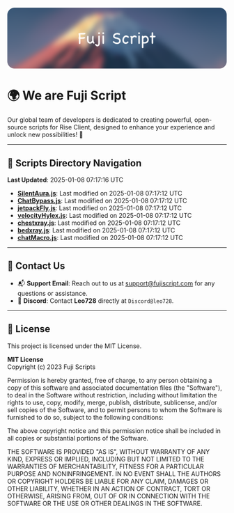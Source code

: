 ![Banner](.github/b.webp)

# 🌍 **We are Fuji Script**

Our global team of developers is dedicated to creating powerful, open-source scripts for Rise Client, designed to enhance your experience and unlock new possibilities! 🌟

---
<!-- SCRIPTS_NAVIGATION_START -->
## 📂 **Scripts Directory Navigation**

**Last Updated**: 2025-01-08 07:17:16 UTC

- **[SilentAura.js](scripts/SilentAura.js)**: Last modified on 2025-01-08 07:17:12 UTC
- **[ChatBypass.js](scripts/ChatBypass.js)**: Last modified on 2025-01-08 07:17:12 UTC
- **[jetpackFly.js](scripts/jetpackFly.js)**: Last modified on 2025-01-08 07:17:12 UTC
- **[velocityHylex.js](scripts/velocityHylex.js)**: Last modified on 2025-01-08 07:17:12 UTC
- **[chestxray.js](scripts/chestxray.js)**: Last modified on 2025-01-08 07:17:12 UTC
- **[bedxray.js](scripts/bedxray.js)**: Last modified on 2025-01-08 07:17:12 UTC
- **[chatMacro.js](scripts/chatMacro.js)**: Last modified on 2025-01-08 07:17:12 UTC

<!-- SCRIPTS_NAVIGATION_END -->

---

## 💬 **Contact Us**  
- 📬 **Support Email**: Reach out to us at [support@fujiscript.com](mailto:support@fujiscript.com) for any questions or assistance.  
- 💬 **Discord**: Contact **Leo728** directly at `Discord@leo728`.

---

## 📜 **License**

This project is licensed under the MIT License.  

**MIT License**  
Copyright (c) 2023 Fuji Scripts  

Permission is hereby granted, free of charge, to any person obtaining a copy of this software and associated documentation files (the "Software"), to deal in the Software without restriction, including without limitation the rights to use, copy, modify, merge, publish, distribute, sublicense, and/or sell copies of the Software, and to permit persons to whom the Software is furnished to do so, subject to the following conditions:  

The above copyright notice and this permission notice shall be included in all copies or substantial portions of the Software.  

THE SOFTWARE IS PROVIDED "AS IS", WITHOUT WARRANTY OF ANY KIND, EXPRESS OR IMPLIED, INCLUDING BUT NOT LIMITED TO THE WARRANTIES OF MERCHANTABILITY, FITNESS FOR A PARTICULAR PURPOSE AND NONINFRINGEMENT. IN NO EVENT SHALL THE AUTHORS OR COPYRIGHT HOLDERS BE LIABLE FOR ANY CLAIM, DAMAGES OR OTHER LIABILITY, WHETHER IN AN ACTION OF CONTRACT, TORT OR OTHERWISE, ARISING FROM, OUT OF OR IN CONNECTION WITH THE SOFTWARE OR THE USE OR OTHER DEALINGS IN THE SOFTWARE.  
